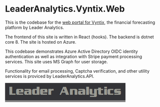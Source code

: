 # LeaderAnalytics.Vyntix.Web


This is the codebase for the [web portal for Vyntix](https://www.vyntix.com), the financial forecasting platform by Leader Analytics.

The frontend of this site is written in React (hooks).  The backend is dotnet core 8.  The site is hosted on Azure.

This codebase demonstrates Azure Active Directory OIDC identity authentication as well as integration with Stripe payment processing services.  This site uses MS Graph for user storage.

Functionality for email processing, Captcha verification, and other utility services is proviced by LeaderAnalytics.API.


![Leader Analytics](./logo.PNG)
